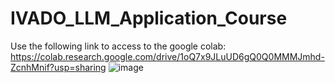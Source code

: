 # IVADO_LLM_Application_Course
Use the following link to access to the google colab: https://colab.research.google.com/drive/1oQ7x9JLuUD6gQ0Q0MMMJmhd-ZcnhMnif?usp=sharing
![image](https://github.com/arghavanMor/IVADO_LLM_Application_Course/assets/12644790/4d7a22dd-a02f-4eff-8906-0c2daa66996b)
